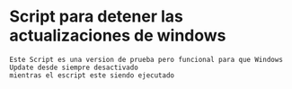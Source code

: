 # Script para detener las actualizaciones de windows

```
Este Script es una version de prueba pero funcional para que Windows Update desde siempre desactivado
mientras el escript este siendo ejecutado
```
